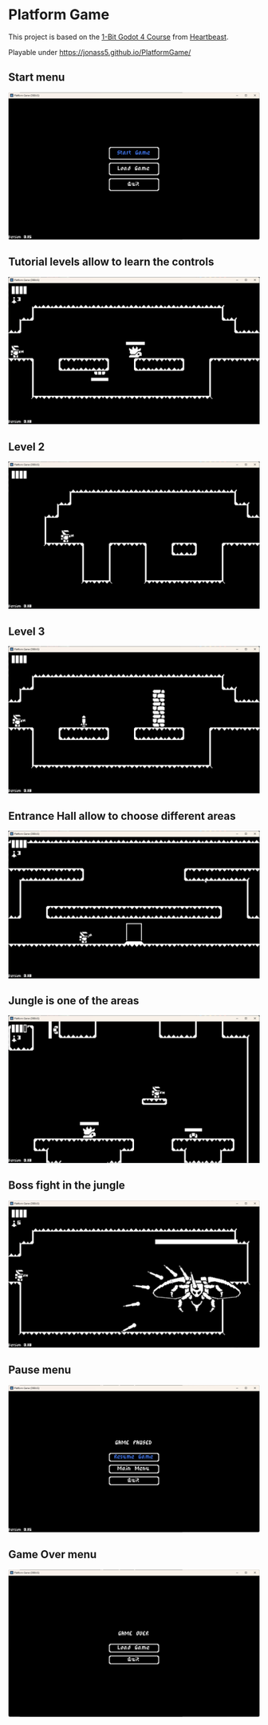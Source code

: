 # Platform Game
This project is based on the [1-Bit Godot 4 Course](https://courses.heartgamedev.com/p/1-bit-godot-4-course) from [Heartbeast](https://www.youtube.com/c/uheartbeast).

Playable under https://jonass5.github.io/PlatformGame/

## Start menu
![Screenshot of start menu](./screenshots/start_menu.png)
## Tutorial levels allow to learn the controls
![Tutorial level 01](./screenshots/level_01.png)
## Level 2
![Tutorial level 02](./screenshots/level_02.png)
## Level 3
![Tutorial level 03](./screenshots/level_03.png)
## Entrance Hall allow to choose different areas
![Entrance Hall](./screenshots/entrance_hall.png)
## Jungle is one of the areas
![Jungle level](./screenshots/level_jungle.png)
## Boss fight in the jungle
![Jungle boss level](./screenshots/level_boss.png)
## Pause menu
![Screenshot of pause menu](./screenshots/pause_menu.png)
## Game Over menu
![Screenshot of pause menu](./screenshots/game_over_menu.png)
